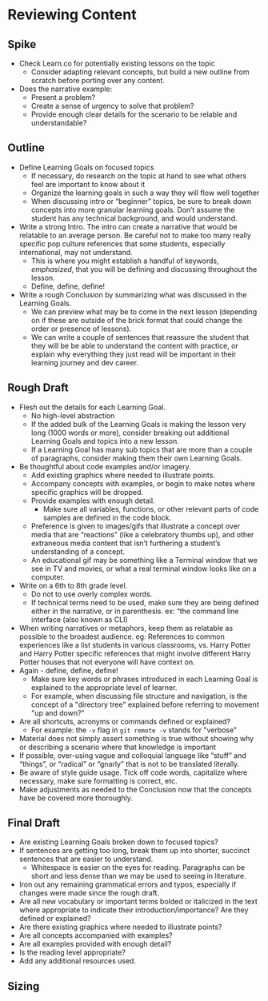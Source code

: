 # Reviewing Content

## Spike

- Check Learn.co for potentially existing lessons on the topic
  - Consider adapting relevant concepts, but build a new outline from scratch before porting over any content.
- Does the narrative example:
  - Present a problem?
  - Create a sense of urgency to solve that problem?
  - Provide enough clear details for the scenario to be relable and understandable?

## Outline

- Define Learning Goals on focused topics
  - If necessary, do research on the topic at hand to see what others feel are important to know about it
  - Organize the learning goals in such a way they will flow well together
  - When discussing intro or “beginner” topics, be sure to break down concepts into more granular learning goals. Don’t assume the student has any technical background, and would understand. 
- Write a strong Intro. The intro can create a narrative that would be relatable to an average person. Be careful not to make too many really specific pop culture references that some students, especially international, may not understand. 
  - This is where you might establish a handful of keywords, _emphasized_, that you will be defining and discussing throughout the lesson.
  - Define, define, define!
- Write a rough Conclusion by summarizing what was discussed in the Learning Goals. 
  - We can preview what may be to come in the next lesson (depending on if these are outside of the brick format that could change the order or presence of lessons).
  - We can write a couple of sentences that reassure the student that they will be be able to understand the content with practice, or explain why everything they just read will be important in their learning journey and dev career.

## Rough Draft

- Flesh out the details for each Learning Goal. 
  - No high-level abstraction
  - If the added bulk of the Learning Goals is making the lesson very long (1000 words or more), consider breaking out additional Learning Goals and topics into a new lesson.
  - If a Learning Goal has many sub topics that are more than a couple of paragraphs, consider making them their own Learning Goals.
- Be thoughtful about code examples and/or imagery. 
  - Add existing graphics where needed to illustrate points.
  - Accompany concepts with examples, or begin to make notes where specific graphics will be dropped.
  - Provide examples with enough detail. 
    - Make sure all variables, functions, or other relevant parts of code samples are defined in the code block.
  - Preference is given to images/gifs that illustrate a concept over media that are “reactions” (like a celebratory thumbs up), and other extraneous media content that isn’t furthering a student’s understanding of a concept.
  - An educational gif may be something like a Terminal window that we see in TV and movies, or what a real terminal window looks like on a computer.
- Write on a 6th to 8th grade level.
  - Do not to use overly complex words. 
  - If technical terms need to be used, make sure they are being defined either in the narrative, or in parenthesis. ex: “the command line interface (also known as CLI)
- When writing narratives or metaphors, keep them as relatable as possible to the broadest audience. eg: References to common experiences like a list students in various classrooms, vs. Harry Potter and Harry Potter specific references that might involve different Harry Potter houses that not everyone will have context on.
- Again - define, define, define! 
  - Make sure key words or phrases introduced in each Learning Goal is explained to the appropriate level of learner.
  - For example, when discussing file structure and navigation, is the concept of a "directory tree" explained before referring to movement "up and down?"
- Are all shortcuts, acronyms or commands defined or explained?
  - For example: the `-v` flag in `git remote -v` stands for "verbose"
- Material does not simply assert something is true without showing why or describing a scenario where that knowledge is important
- If possible, over-using vague and colloquial language like “stuff” and “things”, or “radical” or “gnarly” that is not to be translated literally.
- Be aware of style guide usage. Tick off code words, capitalize where necessary, make sure formatting is correct, etc.
- Make adjustments as needed to the Conclusion now that the concepts have be covered more thoroughly.

## Final Draft

- Are existing Learning Goals broken down to focused topics?
- If sentences are getting too long, break them up into shorter, succinct sentences that are easier to understand. 
  - Whitespace is easier on the eyes for reading. Paragraphs can be short and less dense than we may be used to seeing in literature.
- Iron out any remaining grammatical errors and typos, especially if changes were made since the rough draft.
- Are all new vocabulary or important terms bolded or italicized in the text where appropriate to indicate their introduction/importance? Are they defined or explained?
- Are there existing graphics where needed to illustrate points?
- Are all concepts accompanied with examples?
- Are all examples provided with enough detail?
- Is the reading level appropriate? 
- Add any additional resources used.

## Sizing






